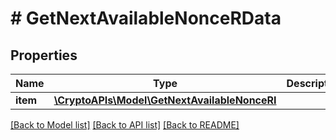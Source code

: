 # # GetNextAvailableNonceRData

## Properties

Name | Type | Description | Notes
------------ | ------------- | ------------- | -------------
**item** | [**\CryptoAPIs\Model\GetNextAvailableNonceRI**](GetNextAvailableNonceRI.md) |  |

[[Back to Model list]](../../README.md#models) [[Back to API list]](../../README.md#endpoints) [[Back to README]](../../README.md)
